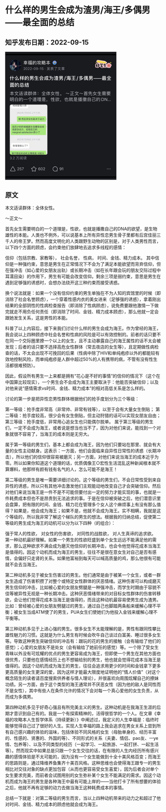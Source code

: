# 什么样的男生会成为渣男/海王/多偶男——最全面的总结

## 知乎发布日期：2022-09-15
<img src="https://github.com/happinessguru/The-Strategy-Book-of-Happiness/blob/main/images/%E4%BB%80%E4%B9%88%E6%A0%B7%E7%9A%84%E7%94%B7%E7%94%9F%E4%BC%9A%E6%88%90%E4%B8%BA%E6%B8%A3%E7%94%B7%E6%B5%B7%E7%8E%8B%E5%A4%9A%E5%81%B6%E7%94%B7%E2%80%94%E2%80%94%E6%9C%80%E5%85%A8%E9%9D%A2%E7%9A%84%E6%80%BB%E7%BB%93.jpg" width="360">

## 原文

本文适读群体：全体女性。

～正文～

首先女生需要明白的一个道理是，性欲，也就是播撒自己的DNA的欲望，是生物雄性的本能。人类也不例外，可以说基本上所有异性恋男生骨子里都有后宫佳丽三千人的帝王梦。然而高度文明化的人类跟野生动物的区别是，对于人类男性而言，以下四个方面的顾虑，会约束他们放肆地去追求多线程的感情：

信仰（包括宗教、家教等），
社会名誉，
性病，
时间、金钱、精力成本。
其中信仰是一种强约束，意思是男生在正常情况下不会为了满足本能欲望而背弃信仰，但在强冲击（如心爱的女朋友出轨）或长期冲击（如在长年跟会玩的朋友交际过程中耳濡目染）的作用下，男生有可能会改变信仰。剩余三项是弱约束，意思是男生在遇到足够强的诱惑时，会想办法绕开这三种约束而接受诱惑。

换个说法就是：如果一个没有信仰约束的男生单独在不为人知的宾馆里的时候（即消除了社会名誉顾虑），一个穿着性感内衣的美女进来（足够强的诱惑），拿着刚出结果的全部阴性的性病检查报告（即消除了性病顾虑），说免费要跟他激情一下做完就走不用负任何责任（即消除了时间、金钱、精力成本顾虑），那么他就一定会跟她发生关系，这是男性的本能。

科普了以上内容后，接下来我们讨论什么样的男生会成为海王。作为曾经的海王，我会说以上四种顾虑中社会名誉和性病的风险是可以有效控制的。前者的话只要不在同一个交际圈里撩一个以上的女生，且不主动暴露自己的海王属性的话不太会被发现；后者的话只要不选择高危女性群体（常去夜店的女生等），且定期做性病检查的话，不太会出现不可挽回的后果（性病中除了HIV和单纯疱疹以外的都能较有效地控制风险，而单纯疱疹是人群中超过50%的人有携带的病，不管有没有性生活都很难预防）。

因此，假设所有男生一上来都是拥有“花心是不好的事情”的信仰的情况下（这个在中国算比较现实），一个男生会不会成为海王主要取决于：他能否突破信仰；以及对他来说“感情需求vs时间、金钱、精力成本”的相对高低关系是怎么样的。

讨论的第一步是把异性恋男性群体根据他们的抢手度划分为三个等级：

第一等级：抢手度非常高（非常帅、非常有钱等），以至于会有大量女生倒贴；
第二等级：抢手度较高，很少会有女生倒贴，但主动狩猎的话可以实现女朋友自由；
第三等级：抢手度低，非常用心追女生也只能偶尔脱单。
属于第三等级的男生们，一定不会成为海王，或者说是想当也当不了，因为对他们来说，能找到一个对象就很不容易了，当海王的成本则是无穷大。

属于第一等级的男生们，基本上都会成为海王，因为他们只要站在那里、就会有大量的女性主动献身。这表示：一方面，他们会面临来自异性日常性的诱惑（长期冲击），所以他们的信仰很容易被磨灭；另一方面，对他们来说当海王的成本近乎为零。所以如果你知道这个道理的话，优质偶像王○宏性生活混乱这种新闻根本就不算爆料，他那样有颜有钱有名气的人，怎么可能不是海王！

第二等级的男生是唯一需要详细讨论的。这个等级的男生们，不会日常性受到来自异性的诱惑，所以只有其他冲击激发他们主观能动地改变自己才会突破信仰。然后对他们来说当海王是一件不是不可能但要付出一定的努力才能实现的事，也就是一件耗费成本但也不是昂贵到无法追求的事。于是在信仰被突破之后，他们潜意识里会盘算，把有限的时间、金钱、精力花在管理多个女人这个麻烦事上有没有那么值得？如果是，他会成为海王；如果不是，他就不会成为海王。实不相瞒，我就是这个等级的，所以我非常了解这个梯队的男生的想法。根据我的归纳总结，促使第二等级的男生成为海王的动机可以分为以下四种（的组合）：

强于常人的性欲，
对女性的伤害欲，
对同性的战胜欲，
对人生真谛的追求欲。
第一种动机最好理解。如果一个男生的性欲旺盛到单个女生远远不能满足他的需求，那么这种欲求不满会成为磨灭他信仰的长期冲击，也会令他觉得花成本当海王是值得的。因这个动机而成为海王的男生，往往不是很在意女生对自己是否有感情，会偏好只走肾的关系。如果他富裕到每天可以喊高质量的鸡，那么他很有可能就不会去当海王。

第二种动机多见于被女生伤害过的男生。他们通常是由于被某一个女生，或者一群女生造成了伤害积攒了对整个或特定女性群体的厌恶情绪。这种伤害可以构成磨灭男生信仰的冲击，比如被心爱的女朋友劈腿是一种强冲击，而学生时期由于容貌不佳等被异性无视是一种长期冲击。这种厌恶情绪带来的对目标女性群体的伤害转移欲，会让他们觉得花成本当海王是值得的，而且这种动机最容易使男生成为渣男。比如：曾经被心爱的女朋友劈腿过的男生，通过自己也脚踏两条船来缓解心理不平衡；被女生当成ATM使了的男生，PUA女生们使她们为他投入金钱来缓解心理不平衡等。

第三种动机多见于上进心强的男生。很多女生不太能理解的是，男性有跟同性攀比雄性魅力的习惯。这就是为什么男生有时候会吹牛自己谈过白富美、睡过很多女生等。导致这种男生突破信仰的冲击有：跟玩的花的男生的接触（会有输给了他们的感觉）；心爱的女朋友不是处女（会有输给了她前任的感觉）等。一个除了受女生青睐以外没有可炫耀的优点的男生更容易成为海王，但即使一个男生在其他方面也很优秀，只要他在感情经历上也不想输给别的男生，他也就会觉得花成本当海王是值得的。因这个动机而成为海王的男生，往往会追求用更少的时间和金钱拿下更多更高质量的女生更深的爱，因为这样才能最大限度地证明他的“情人价值”（对这个概念陌生的读者请百度搜索供养者与情人理论），并很喜欢向周围炫耀自己的撩妹功绩。另一方面，由于这个类型的海王通常并不厌恶女性（因为他的敌人是同性而不是女性），其中有些人在条件允许的情况下会对每一个真心爱他的女生负责，从而成为多偶男。

第四种动机多见于好奇心强且有所完美主义的男生。这种动机是在我海王生涯的后期才意识到自己有的。我是一个有探索精神的，活得很哲学的一个人。在文章《幸福的攻略本人生哲学体系（持续更新）》中阐述过，我定义的人生幸福是：临终时能够觉得自己过了很好的人生。实现人生幸福的路上我会追求在男女关系上尝到所有自己感兴趣的体验的滋味，包括体验不同风格的女生（母胎单身的、经历丰富的、性感的、贤惠的、外国的等）、不同形式的关系（夫妻、情侣、pao友、一ye情、包养等）、以及不同类型的经历（一起学习、一起旅游、一起打拼、一起生活等）。然而现实中如果总是只跟一个女生交往的话，在有限的人生内经历所有感兴趣的感情体验是不太可能的，因为没有一个女生能做到十全十美风格百变；而海王的思路则是，通过降维养鱼集齐十美百风格。这种思维也会使得海王跟专一的男生相比对交往对象的缺点更加包容（从而也更容易受女生喜爱），因为后者会对单个女生要求完美，而前者会试图用别的女生弥补某个女生不能满足的需求。因这个动机而成为海王的男生是各种海王中最有可能上岸的——当他打卡了所有想要的体验之后，他就不再有足够的动力去做当海王这种耗费成本的事情。

总结一下就是：对第二等级的男生而言，当以上四种动机带来的动力之和超过了他对时间、金钱、精力成本的顾虑他就会成为海王。
